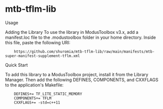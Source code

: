 # mtb-tflm-lib

Usage

Adding the Library
To use the library in ModusToolbox v3.x, add a manifest.loc file to the .modustoolbox folder in your home directory. Inside this file, paste the following URI:
     
        https://github.com/shuromia/mtb-tflm-lib/raw/main/manifests/mtb-super-manifest-supplement-tflm.xml
                
Quick Start

To add this library to a ModusToolbox project, install it from the Library Manager. Then add the following DEFINES, COMPONENTS, and CXXFLAGS to the application's Makefile:

        DEFINES+= TF_LITE_STATIC_MEMORY        
        COMPONENTS+= TFLM        
        CXXFLAGS+= -std=c++11
